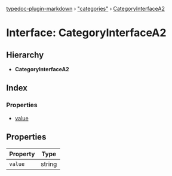 [typedoc-plugin-markdown](../README.md) › ["categories"](../modules/_categories_.md) › [CategoryInterfaceA2](_categories_.categoryinterfacea2.md)

# Interface: CategoryInterfaceA2

## Hierarchy

* **CategoryInterfaceA2**

## Index

### Properties

* [value](_categories_.categoryinterfacea2.md#value)

## Properties

Property | Type |
------ | ------ |
`value` | string |
